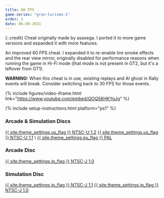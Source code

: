 ```yaml
---
title: 60 FPS
game-series: "gran-turismo-2"
order: 2
date: 06-09-2021
---
```


{:.credit}
Cheat originally made by asasega. I ported it to more game versions and expanded it with more features.

An improved 60 FPS cheat. I expanded it to re-enable tire smoke effects and the rear view mirror, originally disabled for performance reasons when running the game in Hi-Fi mode
(that mode is not present in GT2, but it's a leftover from GT1).

**WARNING:** When this cheat is in use, existing replays and AI ghost in Rally events will break. Consider switching back to 30 FPS for those events.

{% include figures/video-iframe.html link="https://www.youtube.com/embed/QOQ56HKYgJg" %}

{% include setup-instructions.html platform="ps1" %}

### Arcade & Simulation Discs
<a href="https://github.com/CookiePLMonster/Console-Cheat-Codes/blob/master/PS1/Gran%20Turismo%202/60%20FPS/NTSC-U%201.2.cht" class="button" role="button" target="_blank">{{ site.theme_settings.us_flag }} NTSC-U 1.2</a>
<a href="https://github.com/CookiePLMonster/Console-Cheat-Codes/blob/master/PS1/Gran%20Turismo%202/60%20FPS/NTSC-U%201.1.cht" class="button" role="button" target="_blank">{{ site.theme_settings.us_flag }} NTSC-U 1.1</a> \\
<a href="https://github.com/CookiePLMonster/Console-Cheat-Codes/blob/master/PS1/Gran%20Turismo%202/60%20FPS/PAL.cht" class="button" role="button" target="_blank">{{ site.theme_settings.eu_flag }} PAL</a>

### Arcade Disc
<a href="https://github.com/CookiePLMonster/Console-Cheat-Codes/blob/master/PS1/Gran%20Turismo%202/60%20FPS/NTSC-J%201.0%20Arcade.cht" class="button" role="button" target="_blank">{{ site.theme_settings.jp_flag }} NTSC-J 1.0</a>

### Simulation Disc
<a href="https://github.com/CookiePLMonster/Console-Cheat-Codes/blob/master/PS1/Gran%20Turismo%202/60%20FPS/NTSC-J%201.1.cht" class="button" role="button" target="_blank">{{ site.theme_settings.jp_flag }} NTSC-J 1.1</a>
<a href="https://github.com/CookiePLMonster/Console-Cheat-Codes/blob/master/PS1/Gran%20Turismo%202/60%20FPS/NTSC-J%201.0%20Simulation.cht" class="button" role="button" target="_blank">{{ site.theme_settings.jp_flag }} NTSC-J 1.0</a>